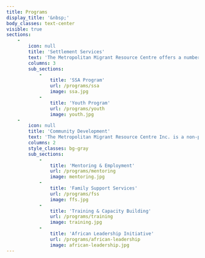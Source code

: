 ```yaml
---
title: Programs
display_title: '&nbsp;'
body_classes: text-center
visible: true
sections:
    -
        icon: null
        title: 'Settlement Services'
        text: 'The Metropolitan Migrant Resource Centre offers a number of programs to assist with settling in a new home in Australia.'
        columns: 3
        sub_sections:
            -
                title: 'SSA Program'
                url: /programs/ssa
                image: ssa.jpg
            -
                title: 'Youth Program'
                url: /programs/youth
                image: youth.jpg
    -
        icon: null
        title: 'Community Development'
        text: 'The Metropolitan Migrant Resource Centre Inc. is a non-profit organisation based in Mirrabooka which provides services across the metropolitan area.'
        columns: 2
        style_classes: bg-gray
        sub_sections:
            -
                title: 'Mentoring & Employment'
                url: /programs/mentoring
                image: mentoring.jpg
            -
                title: 'Family Support Services'
                url: /programs/fss
                image: ffs.jpg
            -
                title: 'Training & Capacity Building'
                url: /programs/training
                image: training.jpg
            -
                title: 'African Leadership Initiative'
                url: /programs/african-leadership
                image: african-leadership.jpg
---
```



